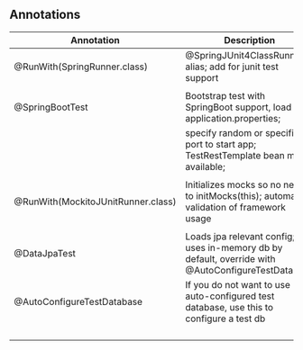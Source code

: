 ## Annotations

| Annotation                        | Description  	                                                        
|-------------------------------    |-------------- 
|@RunWith(SpringRunner.class)       | @SpringJUnit4ClassRunner alias; add for junit test support
|   	                            |
|@SpringBootTest  	                | Bootstrap test with SpringBoot support, load application.properties;
|  	                                | specify random or specific port to start app; TestRestTemplate bean made available;
|                                   | 
|@RunWith(MockitoJUnitRunner.class) | Initializes mocks so no need to initMocks(this); automatic validation of framework usage
|  	                                |                               
|@DataJpaTest   	                | Loads jpa relevant config; uses in-memory db by default, override with @AutoConfigureTestDatabase   	                                                               
|@AutoConfigureTestDatabase   	    | If you do not want to use auto-configured test database, use this to configure a test db  	                                                               
|   	                            |   	                                                               
|   	                            |   	                                                               
|   	                            |   	                                                               
|   	                            |   	                                                               

